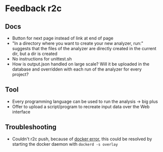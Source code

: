 # Feedback r2c

## Docs

- Button for next page instead of link at end of page
- "In a directory where you want to create your new analyzer, run:" suggests
    that the files of the analyzer are directly created in the current dir, but
    a dir is created
- No instructions for unittest.sh
- How is output.json handled on large scale? Will it be uploaded in the database
    and overridden with each run of the analyzer for every project?

## Tool

- Every programming language can be used to run the analysis -> big plus
- Offer to upload a script/program to recreate input data over the Web interface

## Troubleshooting

- Couldn't r2c push, because of [docker
    error](https://github.com/docker/for-linux/issues/711), this could be
    resolved by starting the docker daemon with `dockerd -s overlay`
